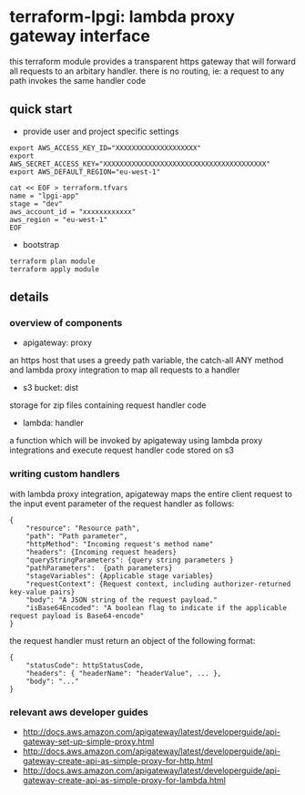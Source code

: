 # terraform-lpgi: lambda proxy gateway interface

this terraform module provides a transparent https gateway that will forward
all requests to an arbitary handler. there is no routing, ie: a request to any
path invokes the same handler code

## quick start

* provide user and project specific settings

```
export AWS_ACCESS_KEY_ID="XXXXXXXXXXXXXXXXXXXX"
export AWS_SECRET_ACCESS_KEY="XXXXXXXXXXXXXXXXXXXXXXXXXXXXXXXXXXXXXXXX"
export AWS_DEFAULT_REGION="eu-west-1"

cat << EOF > terraform.tfvars
name = "lpgi-app"
stage = "dev"
aws_account_id = "xxxxxxxxxxxx"
aws_region = "eu-west-1"
EOF
```

* bootstrap

```
terraform plan module
terraform apply module
```

## details

### overview of components

* apigateway: proxy

an https host that uses a greedy path variable, the catch-all ANY method and
lambda proxy integration to map all requests to a handler

* s3 bucket: dist

storage for zip files containing request handler code

* lambda: handler

a function which will be invoked by apigateway using lambda proxy integrations
and execute request handler code stored on s3

### writing custom handlers

with lambda proxy integration, apigateway maps the entire client request to the
input event parameter of the request handler as follows:

```
{
    "resource": "Resource path",
    "path": "Path parameter",
    "httpMethod": "Incoming request's method name"
    "headers": {Incoming request headers}
    "queryStringParameters": {query string parameters }
    "pathParameters":  {path parameters}
    "stageVariables": {Applicable stage variables}
    "requestContext": {Request context, including authorizer-returned key-value pairs}
    "body": "A JSON string of the request payload."
    "isBase64Encoded": "A boolean flag to indicate if the applicable request payload is Base64-encode"
}
```

the request handler must return an object of the following format:

```
{
    "statusCode": httpStatusCode,
    "headers": { "headerName": "headerValue", ... },
    "body": "..."
}
```

### relevant aws developer guides

* http://docs.aws.amazon.com/apigateway/latest/developerguide/api-gateway-set-up-simple-proxy.html
* http://docs.aws.amazon.com/apigateway/latest/developerguide/api-gateway-create-api-as-simple-proxy-for-http.html
* http://docs.aws.amazon.com/apigateway/latest/developerguide/api-gateway-create-api-as-simple-proxy-for-lambda.html

